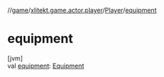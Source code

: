 //[game](../../../index.md)/[xlitekt.game.actor.player](../index.md)/[Player](index.md)/[equipment](equipment.md)

# equipment

[jvm]\
val [equipment](equipment.md): [Equipment](../../xlitekt.game.content.container.equipment/-equipment/index.md)
